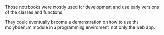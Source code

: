 Those notebooks were mostly used for development and use early versions of the classes and functions.

They could eventually become a demonstration on how to use the molybdenum module in a programming enviroment, not only the web app.